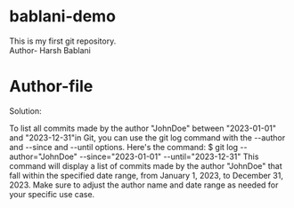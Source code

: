 # bablani-demo
This is my first git repository.
<br>
Author- Harsh Bablani
# Author-file
Solution:

To list all commits made by the author "JohnDoe" between "2023-01-01" and "2023-12-31"in Git,
you can use the git log command with the --author and --since and --until options. Here's the command:
$ git log --author="JohnDoe" --since="2023-01-01" --until="2023-12-31"
This command will display a list of commits made by the author "JohnDoe" that fall within the
specified date range, from January 1, 2023, to December 31, 2023. Make sure to adjust the author
name and date range as needed for your specific use case.

